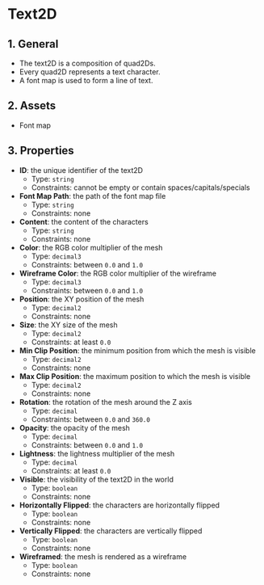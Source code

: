 # Text2D

## 1. General

- The text2D is a composition of quad2Ds.
- Every quad2D represents a text character.
- A font map is used to form a line of text.

## 2. Assets

- Font map

## 3. Properties

- **ID**: the unique identifier of the text2D
  - Type: `string`
  - Constraints: cannot be empty or contain spaces/capitals/specials
- **Font Map Path**: the path of the font map file
  - Type: `string`
  - Constraints: none
- **Content**: the content of the characters
  - Type: `string`
  - Constraints: none
- **Color**: the RGB color multiplier of the mesh
  - Type: `decimal3`
  - Constraints: between `0.0` and `1.0`
- **Wireframe Color**: the RGB color multiplier of the wireframe
  - Type: `decimal3`
  - Constraints: between `0.0` and `1.0`
- **Position**: the XY position of the mesh
  - Type: `decimal2`
  - Constraints: none
- **Size**: the XY size of the mesh
  - Type: `decimal2`
  - Constraints: at least `0.0`
- **Min Clip Position**: the minimum position from which the mesh is visible
  - Type: `decimal2`
  - Constraints: none
- **Max Clip Position**: the maximum position to which the mesh is visible
  - Type: `decimal2`
  - Constraints: none
- **Rotation**: the rotation of the mesh around the Z axis
  - Type: `decimal`
  - Constraints: between `0.0` and `360.0`
- **Opacity**: the opacity of the mesh
  - Type: `decimal`
  - Constraints: between `0.0` and `1.0`
- **Lightness**: the lightness multiplier of the mesh
  - Type: `decimal`
  - Constraints: at least `0.0`
- **Visible**: the visibility of the text2D in the world
  - Type: `boolean`
  - Constraints: none
- **Horizontally Flipped**: the characters are horizontally flipped
  - Type: `boolean`
  - Constraints: none
- **Vertically Flipped**: the characters are vertically flipped
  - Type: `boolean`
  - Constraints: none
- **Wireframed**: the mesh is rendered as a wireframe
  - Type: `boolean`
  - Constraints: none

